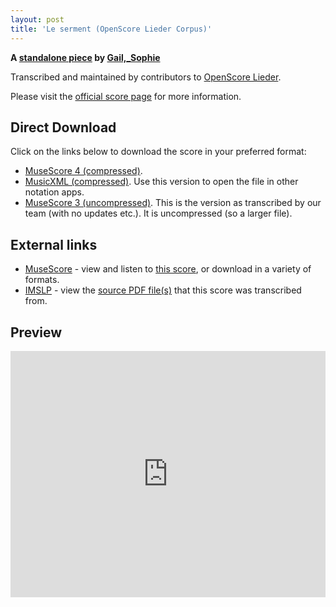 ```yaml
---
layout: post
title: 'Le serment (OpenScore Lieder Corpus)'
---
```


__A [standalone piece](https://fourscoreandmore.org/openscore/lieder/Gail,_Sophie/_/) by [Gail,_Sophie](https://fourscoreandmore.org/openscore/lieder/Gail,_Sophie)__

Transcribed and maintained by contributors to [OpenScore Lieder].

Please visit the [official score page] for more information.

[official score page]: https://musescore.com/openscore-lieder-corpus/scores/6604249
[OpenScore Lieder]: https://musescore.com/openscore-lieder-corpus

## Direct Download

Click on the links below to download the score in your preferred format:
- [MuseScore 4 (compressed)](https://github.com/openscore/lieder/blob/main/scores/Gail,_Sophie/_/Le_serment/lc6604249.mscz?raw=true).
- [MusicXML (compressed)](https://github.com/openscore/lieder/blob/main/scores/Gail,_Sophie/_/Le_serment/lc6604249.mxl?raw=true). Use this version to open the file in other notation apps.
- [MuseScore 3 (uncompressed)](https://github.com/openscore/lieder/blob/main/scores/Gail,_Sophie/_/Le_serment/lc6604249.mscx?raw=true). This is the version as transcribed by our team (with no updates etc.). It is uncompressed (so a larger file).

## External links

- [MuseScore] - view and listen to [this score][MuseScore], or download in a variety of formats.
- [IMSLP] - view the [source PDF file(s)][IMSLP] that this score was transcribed from.

[MuseScore]: https://musescore.com/score/6604249
[IMSLP]: https://imslp.org/wiki/Special:ReverseLookup/173063

## Preview

<iframe width="100%" height="394" src="https://musescore.com/openscore-lieder-corpus/scores/6604249/embed" frameborder="0" allowfullscreen allow="autoplay; fullscreen"></iframe>
